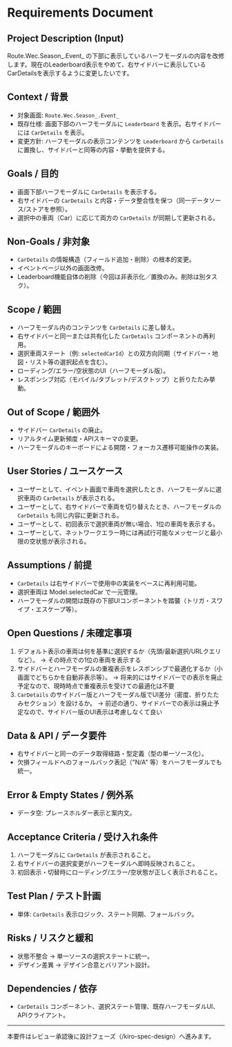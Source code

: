# Requirements Document

## Project Description (Input)
Route.Wec.Season_.Event_ の下部に表示しているハーフモーダルの内容を改修します。現在のLeaderboard表示をやめて、右サイドバーに表示しているCarDetailsを表示するように変更したいです。

## Context / 背景
- 対象画面: `Route.Wec.Season_.Event_`
- 既存仕様: 画面下部のハーフモーダルに `Leaderboard` を表示。右サイドバーには `CarDetails` を表示。
- 変更方針: ハーフモーダルの表示コンテンツを `Leaderboard` から `CarDetails` に置換し、サイドバーと同等の内容・挙動を提供する。

## Goals / 目的
- 画面下部ハーフモーダルに `CarDetails` を表示する。
- 右サイドバーの `CarDetails` と内容・データ整合性を保つ（同一データソース/ストアを参照）。
- 選択中の車両（Car）に応じて両方の `CarDetails` が同期して更新される。

## Non-Goals / 非対象
- `CarDetails` の情報構造（フィールド追加・削除）の根本的変更。
- イベントページ以外の画面改修。
- Leaderboard機能自体の削除（今回は非表示化／置換のみ。削除は別タスク）。

## Scope / 範囲
- ハーフモーダル内のコンテンツを `CarDetails` に差し替え。
- 右サイドバーと同一または共有化した `CarDetails` コンポーネントの再利用。
- 選択車両ステート（例: `selectedCarId`）との双方向同期（サイドバー・地図・リスト等の選択起点を含む）。
- ローディング/エラー/空状態のUI（ハーフモーダル版）。
- レスポンシブ対応（モバイル/タブレット/デスクトップ）と折りたたみ挙動。

## Out of Scope / 範囲外
- サイドバー `CarDetails` の廃止。
- リアルタイム更新頻度・APIスキーマの変更。
- ハーフモーダルのキーボードによる開閉・フォーカス遷移可能操作の実装。


## User Stories / ユースケース
- ユーザーとして、イベント画面で車両を選択したとき、ハーフモーダルに選択車両の `CarDetails` が表示される。
- ユーザーとして、右サイドバーで車両を切り替えたとき、ハーフモーダルの `CarDetails` も同じ内容に更新される。
- ユーザーとして、初回表示で選択車両が無い場合、1位の車両を表示する。
- ユーザーとして、ネットワークエラー時には再試行可能なメッセージと最小限の空状態が表示される。

## Assumptions / 前提
- `CarDetails` は右サイドバーで使用中の実装をベースに再利用可能。
- 選択車両は Model.selectedCar で一元管理。
- ハーフモーダルの開閉は既存の下部UIコンポーネントを踏襲（トリガ・スワイプ・エスケープ等）。

## Open Questions / 未確定事項
1. デフォルト表示の車両は何を基準に選択するか（先頭/最新選択/URLクエリなど）。
  -> その時点での1位の車両を表示する
2. サイドバーとハーフモーダルの重複表示をレスポンシブで最適化するか（小画面でどちらかを自動非表示等）。
  -> 将来的にはサイドバーでの表示を廃止予定なので、現時時点で重複表示を受けての最適化は不要
3. `CarDetails` のサイドバー版とハーフモーダル版でUI差分（密度、折りたたみセクション）を設けるか。
  -> 前述の通り、サイドバーでの表示は廃止予定なので、サイドバー版のUI表示は考慮しなくて良い

## Data & API / データ要件
- 右サイドバーと同一のデータ取得経路・型定義（型の単一ソース化）。
- 欠損フィールドへのフォールバック表記（"N/A" 等）をハーフモーダルでも統一。

## Error & Empty States / 例外系
- データ空: プレースホルダー表示と案内文。

## Acceptance Criteria / 受け入れ条件
1. ハーフモーダルに `CarDetails` が表示されること。
2. 右サイドバーの選択変更がハーフモーダルへ即時反映されること。
3. 初回表示・切替時にローディング/エラー/空状態が正しく表示されること。

## Test Plan / テスト計画
- 単体: `CarDetails` 表示ロジック、ステート同期、フォールバック。

## Risks / リスクと緩和
- 状態不整合 → 単一ソースの選択ステートに統一。
- デザイン差異 → デザイン合意とバリアント設計。

## Dependencies / 依存
- `CarDetails` コンポーネント、選択ステート管理、既存ハーフモーダルUI、APIクライアント。

---
本要件はレビュー承認後に設計フェーズ（/kiro-spec-design）へ進みます。
